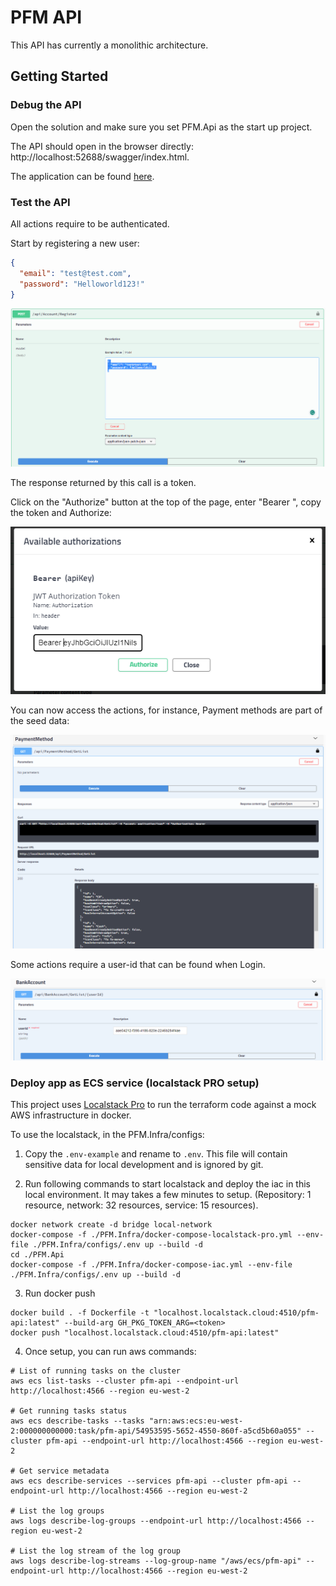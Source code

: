 # PFM API

This API has currently a monolithic architecture.  

## Getting Started

### Debug the API

Open the solution and make sure you set PFM.Api as the start up project. 

The API should open in the browser directly: http://localhost:52688/swagger/index.html.

The application can be found [here](http://localhost/#/events?filter=Application%20%3D%20'PFM.Api').

### Test the API

All actions require to be authenticated. 

Start by registering a new user:

```json
{
  "email": "test@test.com",
  "password": "Helloworld123!"
}
```

![](../Documentation/Pictures/API-Register.png)

The response returned by this call is a token. 

Click on the "Authorize" button at the top of the page, enter "Bearer ", copy the token and Authorize:

![](../Documentation/Pictures/API-BearerToken.PNG)

You can now access the actions, for instance, Payment methods are part of the seed data:

![](../Documentation/Pictures/API-GetPaymentMethods.png)

Some actions require a user-id that can be found when Login. 

![](../Documentation/Pictures/API-GetBankByUserId.PNG)

### Deploy app as ECS service (localstack PRO setup)

This project uses [Localstack Pro](https://localstack.cloud/pricing/) to run the terraform code against a mock AWS infrastructure in docker. 

To use the localstack, in the PFM.Infra/configs:
1. Copy the `.env-example` and rename to `.env`. This file will contain sensitive data for local development and is ignored by git.  

2. Run following commands to start localstack and deploy the iac in this local environment. It may takes a few minutes to setup. (Repository: 1 resource, network: 32 resources, service: 15 resources).

```
docker network create -d bridge local-network
docker-compose -f ./PFM.Infra/docker-compose-localstack-pro.yml --env-file ./PFM.Infra/configs/.env up --build -d
cd ./PFM.Api
docker-compose -f ./PFM.Infra/docker-compose-iac.yml --env-file ./PFM.Infra/configs/.env up --build -d
```

3. Run docker push 

```shell
docker build . -f Dockerfile -t "localhost.localstack.cloud:4510/pfm-api:latest" --build-arg GH_PKG_TOKEN_ARG=<token>
docker push "localhost.localstack.cloud:4510/pfm-api:latest"
```

4. Once setup, you can run aws commands:

```shell
# List of running tasks on the cluster
aws ecs list-tasks --cluster pfm-api --endpoint-url http://localhost:4566 --region eu-west-2

# Get running tasks status
aws ecs describe-tasks --tasks "arn:aws:ecs:eu-west-2:000000000000:task/pfm-api/54953595-5652-4550-860f-a5cd5b60a055" --cluster pfm-api --endpoint-url http://localhost:4566 --region eu-west-2

# Get service metadata
aws ecs describe-services --services pfm-api --cluster pfm-api --endpoint-url http://localhost:4566 --region eu-west-2

# List the log groups
aws logs describe-log-groups --endpoint-url http://localhost:4566 --region eu-west-2

# List the log stream of the log group
aws logs describe-log-streams --log-group-name "/aws/ecs/pfm-api" --endpoint-url http://localhost:4566 --region eu-west-2
``` 